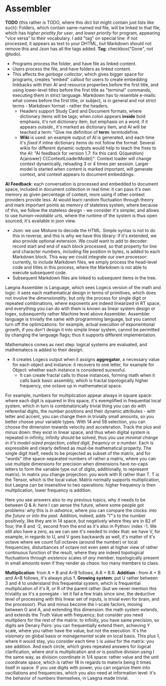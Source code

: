 # Assembler

__TODO__ (this rather _is_ TODO, where this dict list might contain just lists like such): Folders, which contain same-named md file, will be linked to that file, which has _higher priotity for user_, and _lower priority_ for program, appearing "vice versa" to their vocabulary. I add "tag" on special line: if not processed, it appears as text to your DHTML, but Markdown should not remove this and Json has all the tags added.
__Tag__: checkbox("Done", not @todo).
- Programs process the folder, and have file as linked content.
- Users process the file, and have folders as linked content.
- This affects the _garbage collector_, which gives bigger space for programs, creates "embed" callout for users to create embedding linkbacks with their AI and resource properties before the first title, and using lower-level titles before the first title as "terminal" commands, executing them in strict language. Markdown has to resemble e-mails: what comes before the first title, or subject, is in general and not strict terms - Markdown format - rather the headers.
  - Headers support Study Card and Document formats, where dictionary items will be tags; when _colon_ appears __inside__ bold emphasis, it's not dictionary item, but emphasis on a word; if it appears _outside__ it's marked as dictionary item, and AI will be teached a term: "Give me definition of __term__: termtodefine.
  - __Wiki__ is used: an example output of AI is generated, and each time it's _fixed_ if inline dictionary items do not follow the format. Several wikis for different dynamic outputs would help to teach the fixes to the AI: "AI feedback for version 1.7: fix this card: Q{question} A{answer} C{ContextLoaderModel}". Context loader will change context dynamically, reloading 3 or 4 times per session. Larger model is started when content is marked important, will generate context, and context appears to document embeddings.

__AI Feedback__: each conversation is processed and embedded to document space, included in document collection in real time: it can pass it's own memory as given percentage of context, more using if other context providers provide less. AI would learn random fluctuation through theory and mark important points as memory of stateless system, where because of this, we follow the stateless design - we consider it's simpler, and allows to use _human-readable urls_, where the runtime of the system is thus open sourced; it's available in json view.
- Json: we use Mistune to decode the HTML. Simple syntax is not to do this in reverse, and this is why we have this library: if it's extended, we also provide optional extension. We could want to add to decoder: record start and end of each block processed, so that property for line and character numbers, including file position in bytes, is added to each Markdown block. This way we could integrate our own processor: currently, to include Markdown files, we simply process the head-level code and titles in this process, where the Markdown is not able to execute subsequent code.
- Subsequent Markdown files are linked to subsequent items in the tree.

Laegna Assembler is Language, which sees Logecs version of the math and logic: it sees each mathematical design in terms of primitives, which does not involve the _dimensionality_, but only the process for single digit or repeated combinations, where exponents are indeed linearized in RT space, and everything you can do with them is known as linear system design or logex, subsequently rather Machine level above Assembler. Assembler language is trivially the same with programming language, but you cannot turn off the optimizations: for example, actual execution of exponentional growth, if you don't design it into simple linear system, cannot be permitted by changing the language flags; thus it supports different implementation.

Mathematecs comes as next step: logical systems are evaluated, and mathematecs is added to their design.
- It creates Logecs output when it assigns __aggregator__, a necessary value for each object and instance: it recovers to one letter, for example for Object: whether each instance is considered sucessful.
  - It can create fractal calls to those instances, forming math when it calls back basic assembly, which is fractal topologically higher frequency, one octave up in mathematecal space.

For example, numbers for multiplication appear always in square space: where each digit is squared in this space, it's exemplified in frequential local system, which in turn is combinatorically trivial thing you can do with referential digits, the number positions and their dynamic attributes - with letter and accent, you can change them in trivially small amounts, so you better choose your variable types. With 14 and 58 selection, you can choose the dimension towards velocity and acceleration. Track the plus and minus down: they exist in linear space, and thus when digital system is repeated in infinity, infinity should be solved, thus you use _minimal change in it's model-sized projection, called digit, freqency or a number_. Each is expressible and clearly defined as must-be mathematical property. The single digit itself, needs to be projected as subset of the matrix, and for "words" (the space-separated numbers of rather a matrix, where you can use multiple dimensions for precision when dimensions have no-caps letters to form the variable type out of digits, additionally, to represent matrix). In matrix you change projection: you work with R rather than T. T is the Tensor, which is the local value. Matrix normally supports multiplication, but Laegna can be insensitive to two operations: higher frequency is then multiplication, lower frequency is addition.

Here you see answers also to my previous topics, why it needs to be between Q & A: here I can sense the future, where some people got problems: why this is _in advance_, where you can compare the clocks: _into the future_ or _into the past_. Addition, indeed, adds "I"'s to the number positively, like they are in 14 space, but negatively where they are in 82 of four, the 8 and -2, second from the end as it's also in Python: index -1. We still also have a zero, as we can see it's needed to index that: we have V, for example, in regards to U, and V goes backwards as well, it's matter of it's octave where we count full octaves (around the number) or local frequencies, disturbances of octave not even seen at higher view of rather continuous function of the result, where they are indeed topological fluctuations through _existence_ scales of _any_ member, topologically present in small amounts even if they render as _chaos_: too many members to class.

__Multiplication__: from A * B and A=B follows, A.R + B.R.
__Addition__ : from A + B and A=B follows, it's always plus 1.
__Growing system__: put U rather between 3 and 4 to understand this frequential system, which is frequential multiplication of it's R, or R of the parent rather (but we never mention this triviality as it's a ponegate - let it fail a few trials since _sine_, the deductive level of processing with this linear set of inputs, is trivial even for brain, and the processor). Plus and minus become the I-scale factors, moving between O and A, and extending this dimension: the math system extends, and extends the Truth Value with frequency; but consider you need _multipliers_ for the rest of the matrix: to infinity, you have same precision, so digits are Denary Pairs: you can frequentially extend them, achieving Y scale, where you rather have the value, but not the execution. It's the _visionary_ on global basis or _managemental_ scale on local basis. This plus 1, where it would stay, you consider each time `I` is `added` for the matrix: you see addition. And each circle, which gives repeated answers for logical clarification, where _and_ is multiplication and _or_ is positive division using I the same way, as division coordinate in 1/4 space: rather value and the unit coordinate space, which is rather 18 in regards to materix being it times itself in space. If you use digits with power, you can organize them into oscillations and frequencies, which you also need at information level: it's the behavior of numbers themselves, in Laegna made trivial.
